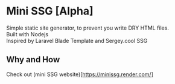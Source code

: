 # Mini SSG [Alpha]
Simple static site generator, to prevent you write DRY HTML files.  
Built with Nodejs  
Inspired by Laravel Blade Template and Sergey.cool SSG

## Why and How
Check out (mini SSG website)[https://minissg.render.com/]

